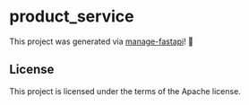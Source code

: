 # product_service

This project was generated via [manage-fastapi](https://ycd.github.io/manage-fastapi/)! :tada:

## License

This project is licensed under the terms of the Apache license.
